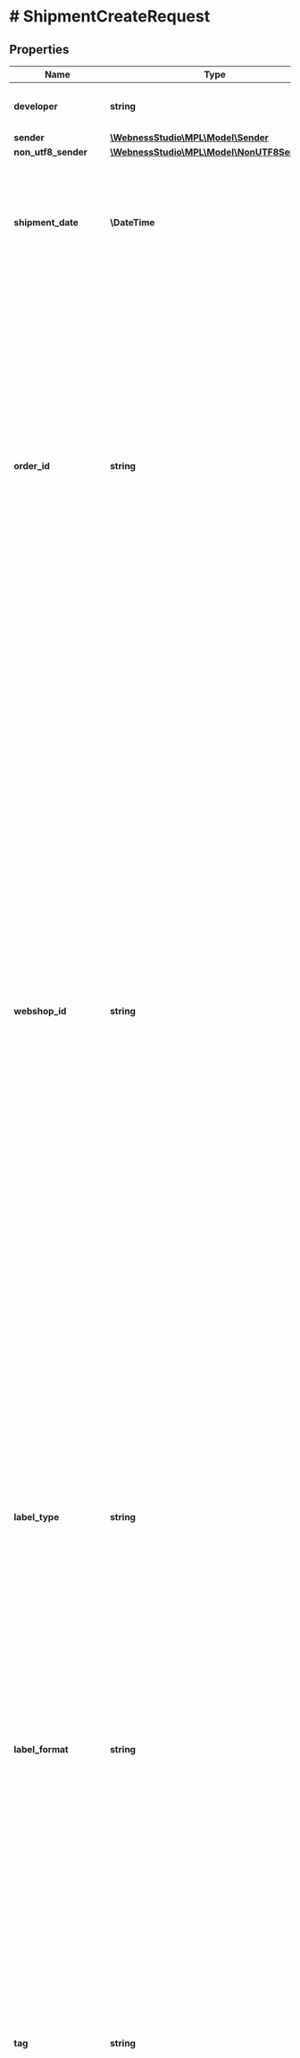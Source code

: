 # # ShipmentCreateRequest

## Properties

Name | Type | Description | Notes
------------ | ------------- | ------------- | -------------
**developer** | **string** | Az API-t hívó rendszer neve.   /   The name of the system calling API. |
**sender** | [**\WebnessStudio\MPL\Model\Sender**](Sender.md) |  |
**non_utf8_sender** | [**\WebnessStudio\MPL\Model\NonUTF8Sender**](NonUTF8Sender.md) |  | [optional]
**shipment_date** | **\DateTime** | A tényleges (fizikai) postára adás tervezett ideje. Értéke legfeljebb 6 hónappal lehet később az aktuális napnál.   /   Planned time of actual (physical) posting. Its value can be up to 6 months later than the current day. format: date-time | [optional]
**order_id** | **string** | A webáruház által használt rendelésazonosító. A kérés/válasz ciklus után ezt az adatot az API-ban tároljuk, így a jegyzékzárás előtti lekérdezéseknél alapul szolgálhat az egyes szállítmányok beazonosításához. De jegyzékzárás után ez az adat már nem kíséri a csomagot az életútja során (pl. nyomkövetésnél).   /   The order identification number used by the online store. After the request/response cycle, this data is stored in the API, thus it may serve as a basis for the queries before closing the list to identify shipments. However, after closing the list, this data does not accompany the mail item in its life path (e.g. at tracking). | [optional]
**webshop_id** | **string** | Az adott szállítmány azonosítója a kérés/válasz párban. A kérés/válasz ciklus után ezt az adatot már nem tároljuk, így a további API-hívásoknál már nem szolgál alapul, és jegyzékzárás után sem kíséri a csomagot az életútja során (pl. nyomkövetésnél). Mivel egy kérésben több szállítmány is beküldhető, ezért a szállítmányok mellé megadott azonosítóval lehet \&quot;párosítani\&quot; a kapott választ. Értékének ezért egy híváson belül kell egyedninek lennie, a legegyszerűbb egy 0-től kezdődő sorszám, de akár használható a webshop által kiosztott megrendelésazonosító is, ha megfelel a formai követelményeknek   /   The ID of the given shipment in the request/response pair. After the request/response cycle, we do not store this data anymore, thus it is no longer used as a basis for further API queries, and it does not accompany the mail items in their life path after the closing of the list (e.g. at tracking). Because multiple consignments can be submitted in one request, the response can be ‘paired’ with the ID provided for the consignments. Its value must therefore be unique within a call, the simplest being a serial number starting from 0, but you can even use the order ID assigned by the webshop if it meets the formal requirements. |
**label_type** | **string** | A címirat elrendezése (mérete, tájolása). Részletes magyarázat a Dokumentáció menüben olvasható. Amennyiben nem érkezik ilyen paraméter, úgy a válasz nem tartalmaz majd címiratot. A címirat később is lekérhető, GET hívással.   /   Layout of postal address label.Detailed explanations can be found in the Documentation menu.If this parameter is not specified, then no manifest will be included in the response. The label can be generated later by a GET request. | [optional]
**label_format** | **string** | A címirat fájl formátuma. Több címiratot tartalmazó PDF érdekében a szállítmányok beküldését követőn egy külön GET hívással kell címkét kérni.   /   File format of the label. To create a PDF containing multiple labels, an additional GET request need to be sent after the shipments have been submitted. | [optional] [default to 'PDF']
**tag** | **string** | A szállítmányok opcionálisan megjelölhetők. A kérés/válasz ciklus után ezt a jelölőt az API-ban tároljuk, így a jegyzékzárás előtti lekérdezéseknél vagy a címiratok csoportos nyomtatásánál alapul szolgálhat a szállítmányok egy csoportjára szűrésére. De jegyzékzárás után ez az adat már nem kíséri a csomagot az életútja során (pl. nyomkövetésnél).   /   Shipments can be optionally marked. After the request/response cycle, this marking is stored in the API, thus it may serve as a basis for the queries before closing the list or for the group printing of address labels to filter out a particular group of shipments. However, after closing the list, these data do not accompany the mail item in its life path (e.g. at tracking). | [optional]
**group_together** | **bool** | ►DOM◄ A beküldött szállítmány csomagjai (item) együtt kézbesítendők-e? Díjmentes szolgáltatás.   /   May the mail items of the shipment sent in be delivered together? Free of charge service. | [optional]
**delivery_time** | **string** | A kívánt kézbesítési idő. Csak az időablak (K_IDA) többletszolgáltatás esetén szükséges megadni.   /   The required delivery time. It must be provided only in case of the additional service of time-window delivery (K_IDA). | [optional]
**delivery_date** | **\DateTime** | A kívánt kézbesítési nap. Csak a fix napi kézbesítés (K_FNK) többletszolgáltatás esetén szükséges megadni.   /   The required delivery date. It must be provided only in case of the additional service of fixed day delivery (K_FNK). | [optional]
**item** | [**\WebnessStudio\MPL\Model\Item[]**](Item.md) | A tételek (csomagok) felsorolása.   /   List of items (parcels). | [optional]
**recipient** | [**\WebnessStudio\MPL\Model\Recipient**](Recipient.md) |  |
**non_utf8_recipient** | [**\WebnessStudio\MPL\Model\NonUTF8Recipient**](NonUTF8Recipient.md) |  | [optional]
**payment_mode** | **string** | Azt adja meg, hogy az MPL hogyan fizesse ki az utánvételes csomagok után beszedett díjat a megrendelő számára.   /   Specifies how MPL should pay the customer the fee collected for cash on delivery parcels. | [optional]
**package_retention** | **int** | A csomag őrzési ideje munkanapban: 0, 5 vagy 10.   /   Retention period of the parcel in business days: 0, 5 or 10. | [optional]
**print_recipient_data** | **string** |  | [optional]

[[Back to Model list]](../../README.md#models) [[Back to API list]](../../README.md#endpoints) [[Back to README]](../../README.md)
